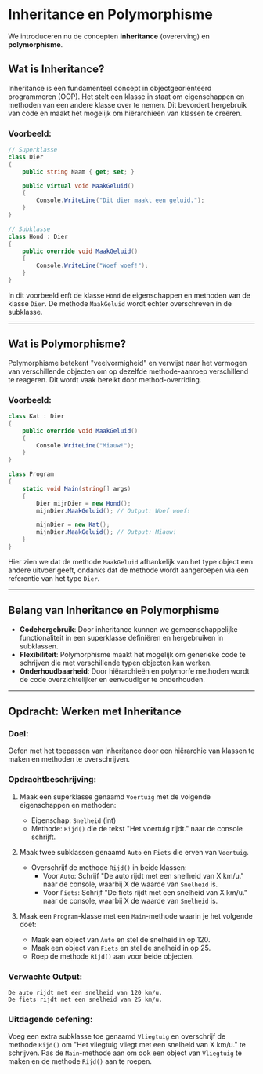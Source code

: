 # Inheritance en Polymorphisme
We introduceren nu de concepten **inheritance** (overerving) en **polymorphisme**.

## Wat is Inheritance?

Inheritance is een fundamenteel concept in objectgeoriënteerd programmeren (OOP). Het stelt een klasse in staat om eigenschappen en methoden van een andere klasse over te nemen. Dit bevordert hergebruik van code en maakt het mogelijk om hiërarchieën van klassen te creëren.

### Voorbeeld:
```csharp
// Superklasse
class Dier
{
    public string Naam { get; set; }

    public virtual void MaakGeluid()
    {
        Console.WriteLine("Dit dier maakt een geluid.");
    }
}

// Subklasse
class Hond : Dier
{
    public override void MaakGeluid()
    {
        Console.WriteLine("Woef woef!");
    }
}
```

In dit voorbeeld erft de klasse `Hond` de eigenschappen en methoden van de klasse `Dier`. De methode `MaakGeluid` wordt echter overschreven in de subklasse.

---

## Wat is Polymorphisme?

Polymorphisme betekent "veelvormigheid" en verwijst naar het vermogen van verschillende objecten om op dezelfde methode-aanroep verschillend te reageren. Dit wordt vaak bereikt door method-overriding.

### Voorbeeld:
```csharp
class Kat : Dier
{
    public override void MaakGeluid()
    {
        Console.WriteLine("Miauw!");
    }
}

class Program
{
    static void Main(string[] args)
    {
        Dier mijnDier = new Hond();
        mijnDier.MaakGeluid(); // Output: Woef woef!

        mijnDier = new Kat();
        mijnDier.MaakGeluid(); // Output: Miauw!
    }
}
```

Hier zien we dat de methode `MaakGeluid` afhankelijk van het type object een andere uitvoer geeft, ondanks dat de methode wordt aangeroepen via een referentie van het type `Dier`.

---

## Belang van Inheritance en Polymorphisme

- **Codehergebruik**: Door inheritance kunnen we gemeenschappelijke functionaliteit in een superklasse definiëren en hergebruiken in subklassen.
- **Flexibiliteit**: Polymorphisme maakt het mogelijk om generieke code te schrijven die met verschillende typen objecten kan werken.
- **Onderhoudbaarheid**: Door hiërarchieën en polymorfe methoden wordt de code overzichtelijker en eenvoudiger te onderhouden.

---
## Opdracht: Werken met Inheritance

### Doel:
Oefen met het toepassen van inheritance door een hiërarchie van klassen te maken en methoden te overschrijven.

### Opdrachtbeschrijving:
1. Maak een superklasse genaamd `Voertuig` met de volgende eigenschappen en methoden:
    - Eigenschap: `Snelheid` (int)
    - Methode: `Rijd()` die de tekst "Het voertuig rijdt." naar de console schrijft.

2. Maak twee subklassen genaamd `Auto` en `Fiets` die erven van `Voertuig`.
    - Overschrijf de methode `Rijd()` in beide klassen:
      - Voor `Auto`: Schrijf "De auto rijdt met een snelheid van X km/u." naar de console, waarbij X de waarde van `Snelheid` is.
      - Voor `Fiets`: Schrijf "De fiets rijdt met een snelheid van X km/u." naar de console, waarbij X de waarde van `Snelheid` is.

3. Maak een `Program`-klasse met een `Main`-methode waarin je het volgende doet:
    - Maak een object van `Auto` en stel de snelheid in op 120.
    - Maak een object van `Fiets` en stel de snelheid in op 25.
    - Roep de methode `Rijd()` aan voor beide objecten.

### Verwachte Output:
```plaintext
De auto rijdt met een snelheid van 120 km/u.
De fiets rijdt met een snelheid van 25 km/u.
```

### Uitdagende oefening:
Voeg een extra subklasse toe genaamd `Vliegtuig` en overschrijf de methode `Rijd()` om "Het vliegtuig vliegt met een snelheid van X km/u." te schrijven. Pas de `Main`-methode aan om ook een object van `Vliegtuig` te maken en de methode `Rijd()` aan te roepen.


